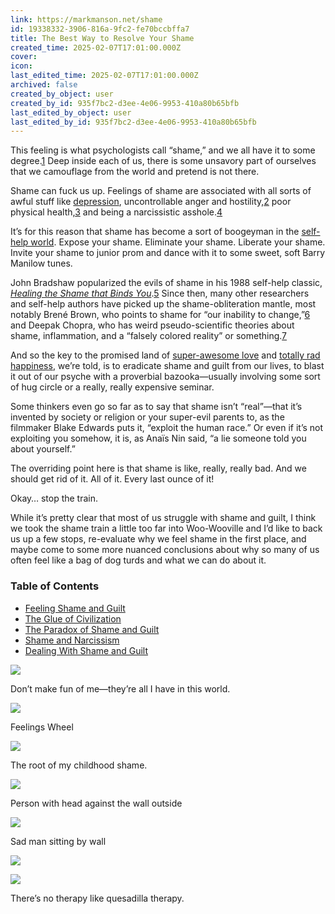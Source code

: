 ```yaml
---
link: https://markmanson.net/shame
id: 19338332-3906-816a-9fc2-fe70bccbffa7
title: The Best Way to Resolve Your Shame
created_time: 2025-02-07T17:01:00.000Z
cover: 
icon: 
last_edited_time: 2025-02-07T17:01:00.000Z
archived: false
created_by_object: user
created_by_id: 935f7bc2-d3ee-4e06-9953-410a80b65bfb
last_edited_by_object: user
last_edited_by_id: 935f7bc2-d3ee-4e06-9953-410a80b65bfb
---
```


This feeling is what psychologists call “shame,” and we all have it to some degree.[1](https://markmanson.net/shame#footnote-1) Deep inside each of us, there is some unsavory part of ourselves that we camouflage from the world and pretend is not there.

Shame can fuck us up. Feelings of shame are associated with all sorts of awful stuff like [depression](https://markmanson.net/5-books-for-dealing-with-anxiety-and-depression), uncontrollable anger and hostility,[2](https://markmanson.net/shame#footnote-2) poor physical health,[3](https://markmanson.net/shame#footnote-3) and being a narcissistic asshole.[4](https://markmanson.net/shame#footnote-4)

It’s for this reason that shame has become a sort of boogeyman in the [self-help world](https://markmanson.net/self-help). Expose your shame. Eliminate your shame. Liberate your shame. Invite your shame to junior prom and dance with it to some sweet, soft Barry Manilow tunes.

John Bradshaw popularized the evils of shame in his 1988 self-help classic, *[Healing the Shame that Binds You](https://amzn.to/3lyp67r)*.[5](https://markmanson.net/shame#footnote-5) Since then, many other researchers and self-help authors have picked up the shame-obliteration mantle, most notably Brené Brown, who points to shame for “our inability to change,”[6](https://markmanson.net/shame#footnote-6) and Deepak Chopra, who has weird pseudo-scientific theories about shame, inflammation, and a “falsely colored reality” or something.[7](https://markmanson.net/shame#footnote-7)

And so the key to the promised land of [super-awesome love](https://markmanson.net/relationship-advice) and [totally rad happiness](https://markmanson.net/hidden-costs-of-happiness), we’re told, is to eradicate shame and guilt from our lives, to blast it out of our psyche with a proverbial bazooka—usually involving some sort of hug circle or a really, really expensive seminar.

Some thinkers even go so far as to say that shame isn’t “real”—that it’s invented by society or religion or your super-evil parents to, as the filmmaker Blake Edwards puts it, “exploit the human race.” Or even if it’s not exploiting you somehow, it is, as Anaïs Nin said, “a lie someone told you about yourself.”

The overriding point here is that shame is like, really, really bad. And we should get rid of it. All of it. Every last ounce of it!

Okay… stop the train.

While it’s pretty clear that most of us struggle with shame and guilt, I think we took the shame train a little too far into Woo-Wooville and I’d like to back us up a few stops, re-evaluate why we feel shame in the first place, and maybe come to some more nuanced conclusions about why so many of us often feel like a bag of dog turds and what we can do about it.

### Table of Contents

- [Feeling Shame and Guilt](https://markmanson.net/shame#feeling)
- [The Glue of Civilization](https://markmanson.net/shame#glue-of-civilization)
- [The Paradox of Shame and Guilt](https://markmanson.net/shame#paradox)
- [Shame and Narcissism](https://markmanson.net/shame#narcissism)
- [Dealing With Shame and Guilt](https://markmanson.net/shame#how-to-deal)

![](https://markmanson.net/wp-content/uploads/2020/10/teletubbies.png)



Don’t make fun of me—they’re all I have in this world.

![](https://markmanson.net/wp-content/uploads/2020/10/feelings-wheel.png)



Feelings Wheel

![](https://markmanson.net/wp-content/uploads/2020/10/boy-playing-with-truck.png)



The root of my childhood shame.

![](https://markmanson.net/wp-content/uploads/2020/10/dealing-with-shame-woman-facing-wall.jpg)



Person with head against the wall outside

![](https://markmanson.net/wp-content/uploads/2020/10/overcoming-shame-man-sitting-by-wall.jpg)



Sad man sitting by wall

![](https://markmanson.net/wp-content/uploads/2020/10/love-the-sinner-hate-the-sin-cartoon.png)



![](https://markmanson.net/wp-content/uploads/2020/10/quesedilla.jpg)



There’s no therapy like quesadilla therapy.


